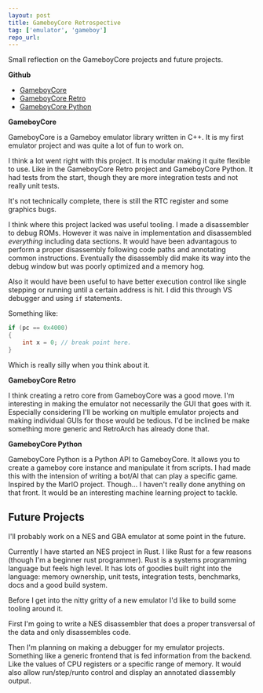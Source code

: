 ```yaml
---
layout: post
title: GameboyCore Retrospective
tag: ['emulator', 'gameboy']
repo_url: 
---
```


Small reflection on the GameboyCore projects and future projects.

**Github**

* [GameboyCore](https://github.com/nnarain/gameboycore)
* [GameboyCore Retro](https://github.com/nnarain/gameboycore-retro)
* [GameboyCore Python](https://github.com/nnarain/gameboycore-python)

**GameboyCore**

GameboyCore is a Gameboy emulator library written in C++. It is my first emulator project and was quite a lot of fun to work on.

I think a lot went right with this project. It is modular making it quite flexible to use. Like in the GameboyCore Retro project and GameboyCore Python.
It had tests from the start, though they are more integration tests and not really unit tests.

It's not technically complete, there is still the RTC register and some graphics bugs.

I think where this project lacked was useful tooling. I made a disassembler to debug ROMs. However it was naive in implementation and disassembled *everything* including data sections. It would have been advantagous to perform a proper disassembly following code paths and annotating common instructions. Eventually the disassembly did make its way into the debug window but was poorly optimized and a memory hog.

Also it would have been useful to have better execution control like single stepping or running until a certain address is hit. I did this through VS debugger and using `if` statements.

Something like:

```c++
if (pc == 0x4000)
{
    int x = 0; // break point here.
}
```

Which is really silly when you think about it.

**GameboyCore Retro**

I think creating a retro core from GameboyCore was a good move. I'm interesting in making the emulator not necessarily the GUI that goes with it. Especially considering I'll be working on multiple emulator projects and making individual GUIs for those would be tedious. I'd be inclined be make something more generic and RetroArch has already done that.


**GameboyCore Python**

GameboyCore Python is a Python API to GameboyCore. It allows you to create a gameboy core instance and manipulate it from scripts. I had made this with the intension of writing a bot/AI that can play a specific game. Inspired by the MarIO project. Though... I haven't really done anything on that front. It would be an interesting machine learning project to tackle.

Future Projects
---------------

I'll probably work on a NES and GBA emulator at some point in the future.

Currently I have started an NES project in Rust. I like Rust for a few reasons (though I'm a beginner rust programmer). Rust is a systems programming language but feels high level. It has lots of goodies built right into the language: memory ownership, unit tests, integration tests, benchmarks, docs and a good build system.

Before I get into the nitty gritty of a new emulator I'd like to build some tooling around it. 

First I'm going to write a NES disassembler that does a proper transversal of the data and only disassembles code.

Then I'm planning on making a debugger for my emulator projects. Something like a generic frontend that is fed information from the backend. Like the values of CPU registers or a specific range of memory. It would also allow run/step/runto control and display an annotated diassembly output. 


